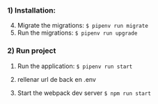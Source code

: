 
### 1) Installation:
4. Migrate the migrations: `$ pipenv run migrate` 
5. Run the migrations: `$ pipenv run upgrade`


### 2) Run project

1. Run the application: `$ pipenv run start`

2. rellenar url de back en .env

3. Start the webpack dev server `$ npm run start`
